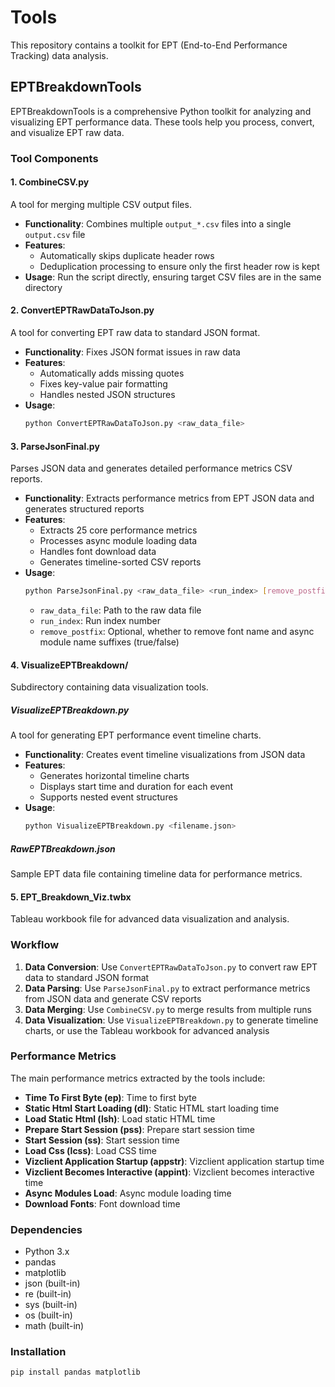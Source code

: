# Tools

This repository contains a toolkit for EPT (End-to-End Performance Tracking) data analysis.

## EPTBreakdownTools

EPTBreakdownTools is a comprehensive Python toolkit for analyzing and visualizing EPT performance data. These tools help you process, convert, and visualize EPT raw data.

### Tool Components

#### 1. CombineCSV.py
A tool for merging multiple CSV output files.
- **Functionality**: Combines multiple `output_*.csv` files into a single `output.csv` file
- **Features**: 
  - Automatically skips duplicate header rows
  - Deduplication processing to ensure only the first header row is kept
- **Usage**: Run the script directly, ensuring target CSV files are in the same directory

#### 2. ConvertEPTRawDataToJson.py
A tool for converting EPT raw data to standard JSON format.
- **Functionality**: Fixes JSON format issues in raw data
- **Features**:
  - Automatically adds missing quotes
  - Fixes key-value pair formatting
  - Handles nested JSON structures
- **Usage**: 
  ```bash
  python ConvertEPTRawDataToJson.py <raw_data_file>
  ```

#### 3. ParseJsonFinal.py
Parses JSON data and generates detailed performance metrics CSV reports.
- **Functionality**: Extracts performance metrics from EPT JSON data and generates structured reports
- **Features**:
  - Extracts 25 core performance metrics
  - Processes async module loading data
  - Handles font download data
  - Generates timeline-sorted CSV reports
- **Usage**:
  ```bash
  python ParseJsonFinal.py <raw_data_file> <run_index> [remove_postfix]
  ```
  - `raw_data_file`: Path to the raw data file
  - `run_index`: Run index number
  - `remove_postfix`: Optional, whether to remove font name and async module name suffixes (true/false)

#### 4. VisualizeEPTBreakdown/
Subdirectory containing data visualization tools.

##### VisualizeEPTBreakdown.py
A tool for generating EPT performance event timeline charts.
- **Functionality**: Creates event timeline visualizations from JSON data
- **Features**:
  - Generates horizontal timeline charts
  - Displays start time and duration for each event
  - Supports nested event structures
- **Usage**:
  ```bash
  python VisualizeEPTBreakdown.py <filename.json>
  ```

##### RawEPTBreakdown.json
Sample EPT data file containing timeline data for performance metrics.

#### 5. EPT_Breakdown_Viz.twbx
Tableau workbook file for advanced data visualization and analysis.

### Workflow

1. **Data Conversion**: Use `ConvertEPTRawDataToJson.py` to convert raw EPT data to standard JSON format
2. **Data Parsing**: Use `ParseJsonFinal.py` to extract performance metrics from JSON data and generate CSV reports
3. **Data Merging**: Use `CombineCSV.py` to merge results from multiple runs
4. **Data Visualization**: Use `VisualizeEPTBreakdown.py` to generate timeline charts, or use the Tableau workbook for advanced analysis

### Performance Metrics

The main performance metrics extracted by the tools include:
- **Time To First Byte (ep)**: Time to first byte
- **Static Html Start Loading (dl)**: Static HTML start loading time
- **Load Static Html (lsh)**: Load static HTML time
- **Prepare Start Session (pss)**: Prepare start session time
- **Start Session (ss)**: Start session time
- **Load Css (lcss)**: Load CSS time
- **Vizclient Application Startup (appstr)**: Vizclient application startup time
- **Vizclient Becomes Interactive (appint)**: Vizclient becomes interactive time
- **Async Modules Load**: Async module loading time
- **Download Fonts**: Font download time

### Dependencies

- Python 3.x
- pandas
- matplotlib
- json (built-in)
- re (built-in)
- sys (built-in)
- os (built-in)
- math (built-in)

### Installation

```bash
pip install pandas matplotlib
```